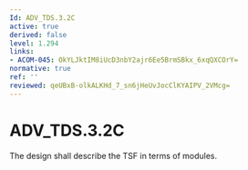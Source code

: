 ```yaml
---
Id: ADV_TDS.3.2C
active: true
derived: false
level: 1.294
links:
- ACOM-045: OkYLJktIM8iUcD3nbY2ajr6Ee5BrmSBkx_6xqQXCOrY=
normative: true
ref: ''
reviewed: qeUBxB-olkALKHd_7_sn6jHeUvJocClKYAIPV_2VMcg=
---
```


# ADV_TDS.3.2C

The design shall describe the TSF in terms of modules.